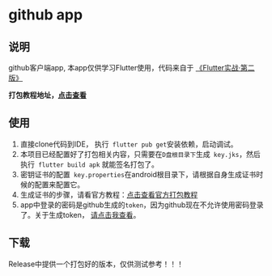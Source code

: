 # github app

## 说明

github客户端app, 本app仅供学习Flutter使用，代码来自于 [《Flutter实战·第二版》](https://book.flutterchina.club/)

**打包教程地址，[点击查看](https://decoderx.cc/posts/59b1662f.html)**

## 使用

1. 直接clone代码到IDE， 执行` flutter pub get`安装依赖，启动调试。
2. 本项目已经配置好了打包相关内容，只需要在`D盘根目录下`生成` key.jks`，然后执行` flutter build apk` 就能签名打包了。
3. 密钥证书的配置` key.properties`在android根目录下，请根据自身生成证书时候的配置来配置它。
4. 生成证书的步骤，请看官方教程：[点击查看官方打包教程](https://flutter.cn/docs/deployment/android)
5. app中登录的密码是github生成的`token`，因为github现在不允许使用密码登录了。关于生成token， [请点击我查看](https://docs.github.com/cn/authentication/keeping-your-account-and-data-secure/creating-a-personal-access-token)。

## 下载

Release中提供一个打包好的版本，仅供测试参考！！！
